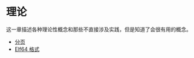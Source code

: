 # 理论

这一章描述各种理论性概念和那些不直接涉及实践，但是知道了会很有用的概念。

* [分页](https://xinqiu.gitbooks.io/linux-insides-cn/content/Theory/Paging.html)
* [Elf64 格式](https://xinqiu.gitbooks.io/linux-insides-cn/content/Theory/ELF.html)
